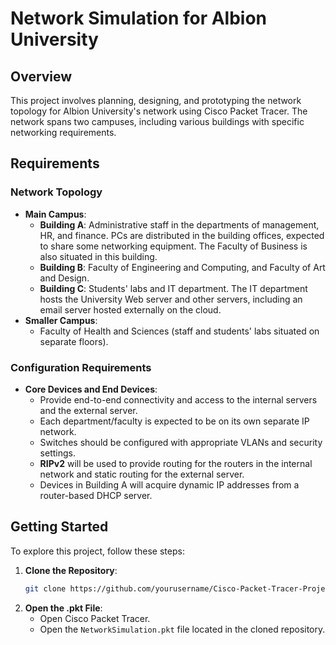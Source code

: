
# Network Simulation for Albion University

## Overview
This project involves planning, designing, and prototyping the network topology for Albion University's network using Cisco Packet Tracer. The network spans two campuses, including various buildings with specific networking requirements.

## Requirements

### Network Topology
- **Main Campus**:
  - **Building A**: Administrative staff in the departments of management, HR, and finance. PCs are distributed in the building offices, expected to share some networking equipment. The Faculty of Business is also situated in this building.
  - **Building B**: Faculty of Engineering and Computing, and Faculty of Art and Design.
  - **Building C**: Students' labs and IT department. The IT department hosts the University Web server and other servers, including an email server hosted externally on the cloud.
- **Smaller Campus**:
  - Faculty of Health and Sciences (staff and students' labs situated on separate floors).

### Configuration Requirements
- **Core Devices and End Devices**:
  - Provide end-to-end connectivity and access to the internal servers and the external server.
  - Each department/faculty is expected to be on its own separate IP network.
  - Switches should be configured with appropriate VLANs and security settings.
  - **RIPv2** will be used to provide routing for the routers in the internal network and static routing for the external server.
  - Devices in Building A will acquire dynamic IP addresses from a router-based DHCP server.


## Getting Started
To explore this project, follow these steps:

1. **Clone the Repository**:
    ```bash
    git clone https://github.com/yourusername/Cisco-Packet-Tracer-Project.git
    ```
2. **Open the .pkt File**:
    - Open Cisco Packet Tracer.
    - Open the `NetworkSimulation.pkt` file located in the cloned repository.





